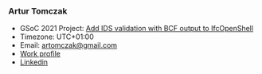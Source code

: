 ### Artur Tomczak

-   GSoC 2021 Project: [Add IDS validation with BCF output to
    IfcOpenShell](/wiki/Google_Summer_of_Code/2021.md)
-   Timezone: UTC+01:00
-   Email: artomczak@gmail.com
-   [Work profile](https://www.ntnu.edu/employees/artur.b.tomczak)
-   [Linkedin](https://www.linkedin.com/in/artur-tomczak-5b66444b/)

